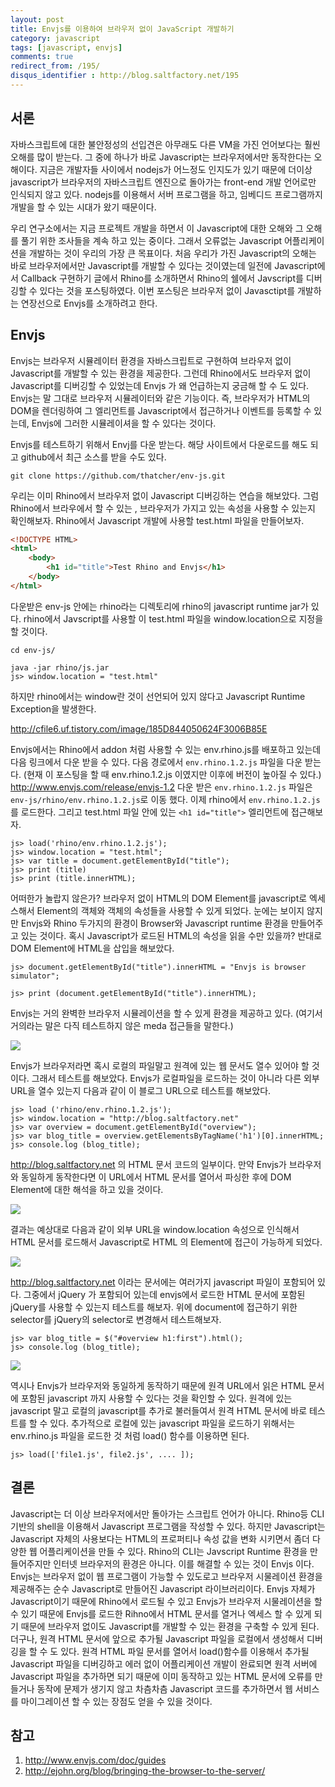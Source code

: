 ```yaml
---
layout: post
title: Envjs를 이용하여 브라우저 없이 JavaScript 개발하기
category: javascript
tags: [javascript, envjs]
comments: true
redirect_from: /195/
disqus_identifier : http://blog.saltfactory.net/195
---
```


## 서론

자바스크립트에 대한 불안정성의 선입견은 아무래도 다른 VM을 가진 언어보다는 훨씬 오해를 많이 받는다. 그 중에 하나가 바로 Javascript는 브라우저에서만 동작한다는 오해이다. 지금은 개발자들 사이에서 nodejs가 어느정도 인지도가 있기 때문에 더이상 javascript가 브라우저의 자바스크립트 엔진으로 돌아가는 front-end 개발 언어로만 인식되지 않고 있다. nodejs를 이용해서 서버 프로그램을 하고, 임베디드 프로그램까지 개발을 할 수 있는 시대가 왔기 때문이다.

우리 연구소에서는 지금 프로젝트 개발을 하면서 이 Javascript에 대한 오해와 그 오해를 풀기 위한 조사들을 계속 하고 있는 중이다. 그래서 오류없는 Javascript 어플리케이션을 개발하는 것이 우리의 가장 큰 목표이다. 처음 우리가 가진 Javascript의 오해는 바로 브라우저에서만 Javascript를 개발할 수 있다는 것이였는데 일전에 Javascript에서 Callback 구현하기 글에서 Rhino를 소개하면서 Rhino의 쉘에서 Javscript를 디버깅할 수 있다는 것을 포스팅하였다. 이번 포스팅은 브라우저 없이 Javasctipt를 개발하는 연장선으로 Envjs를 소개하려고 한다.

<!--more-->

## Envjs

Envjs는  브라우저 시뮬레이터 환경을 자바스크립트로 구현하여 브라우저 없이 Javascript를 개발할 수 있는 환경을 제공한다.
그런데 Rhino에서도 브라우저 없이 Javascript를 디버깅할 수 있었는데 Envjs 가 왜 언급하는지 궁금해 할 수 도 있다. Envjs는 말 그대로 브라우저 시뮬레이터와 같은 기능이다. 즉, 브라우저가 HTML의 DOM을 렌더링하여 그 엘리먼트를 Javascript에서 접근하거나 이벤트를 등록할 수 있는데, Envjs에 그러한 시뮬레이셔을 할 수 있다는 것이다.

Envjs를 테스트하기 위해서 Envj를 다운 받는다. 해당 사이트에서 다운로드를 해도 되고 github에서 최근 소스를 받을 수도 있다.

```
git clone https://github.com/thatcher/env-js.git
```

우리는 이미 Rhino에서 브라우저 없이 Javascript 디버깅하는 연습을 해보았다. 그럼 Rhino에서 브라우에서 할 수 있는 , 브라우저가 가지고 있는 속성을 사용할 수 있는지 확인해보자. Rhino에서 Javascript 개발에 사용할 test.html 파일을 만들어보자.

```html
<!DOCTYPE HTML>
<html>
    <body>
        <h1 id="title">Test Rhino and Envjs</h1>
    </body>
</html>
```

다운받은 env-js 안에는 rhino라는 디렉토리에 rhino의 javascript runtime jar가 있다.  rhino에서 Javscript를 사용할 이 test.html 파일을 window.location으로 지정을 할 것이다.

```
cd env-js/
```
```
java -jar rhino/js.jar
js> window.location = "test.html"
```

하지만 rhino에서는 window란 것이 선언되어 있지 않다고 Javascript Runtime Exception을 발생한다.

http://cfile6.uf.tistory.com/image/185D844050624F3006B85E

Envjs에서는 Rhino에서 addon 처럼 사용할 수 있는 env.rhino.js를 배포하고 있는데 다음 링크에서 다운 받을 수 있다. 다음 경로에서 `env.rhino.1.2.js` 파일을 다운 받는다. (현재 이 포스팅을 할 때 env.rhino.1.2.js 이였지만 이후에 버전이 높아질 수 있다.) http://www.envjs.com/release/envjs-1.2
다운 받은  `env.rhino.1.2.js` 파일은 `env-js/rhino/env.rhino.1.2.js`로 이동 했다. 이제 rhino에서 `env.rhino.1.2.js`를 로드한다. 그리고 test.html 파일 안에 있는 `<h1 id="title">` 엘리먼트에 접근해보자.

```
js> load('rhino/env.rhino.1.2.js');
js> window.location = "test.html";
js> var title = document.getElementById("title");
js> print (title)
js> print (title.innerHTML);
```

어떠한가 놀랍지 않은가? 브라우저 없이 HTML의 DOM Element를 javascript로 엑세스해서 Element의  객체와 객체의 속성들을 사용할 수 있게 되었다. 눈에는 보이지 않지만 Envjs와 Rhino 두가지의 환경이 Browser와 Javascript runtime  환경을 만들어주고 있는 것이다. 혹시 Javascript가 로드된 HTML의 속성을 읽을 수만 있을까? 반대로 DOM Element에 HTML을 삽입을 해보았다.

```
js> document.getElementById("title").innerHTML = "Envjs is browser simulator";
```
```
js> print (document.getElementById("title").innerHTML);
```

Envjs는 거의 완벽한 브라우저 시뮬레이션을 할 수 있게 환경을 제공하고 있다. (여기서 거의라는 말은 다직 테스트하지 않은 meda 접근들을 말한다.)

![](http://hbn-blog-assets.s3.ap-northeast-2.amazonaws.com/saltfactory/images/bd57012d-e00d-41ce-bee5-18636ecdeda5)

Envjs가 브라우저라면 혹시 로컬의 파일말고 원격에 있는 웹 문서도 열수 있어야 할 것이다. 그래서 테스트를 해보았다. Envjs가 로컬파일을 로드하는 것이 아니라 다른 외부 URL을 열수 있는지 다음과 같이 이 블로그 URL으로 테스트를 해보았다.

```
js> load ('rhino/env.rhino.1.2.js');
js> window.location = "http://blog.saltfactory.net"
js> var overview = document.getElementById("overview");
js> var blog_title = overview.getElementsByTagName('h1')[0].innerHTML;
js> console.log (blog_title);
```

http://blog.saltfactory.net 의 HTML 문서 코드의 일부이다. 만약 Envjs가 브라우저와 동일하게 동작한다면 이 URL에서 HTML 문서를 열어서 파싱한 후에 DOM Element에 대한 해석을 하고 있을 것이다.

![](http://hbn-blog-assets.s3.ap-northeast-2.amazonaws.com/saltfactory/images/315166fb-6889-4b60-8cb8-fce1114917ff)

결과는 예상대로 다음과 같이 외부 URL을 window.location 속성으로 인식해서 HTML 문서를 로드해서 Javascript로 HTML 의 Element에 접근이 가능하게 되었다.

![](http://hbn-blog-assets.s3.ap-northeast-2.amazonaws.com/saltfactory/images/c43655aa-f0ad-4454-964a-f4859b49debf)

http://blog.saltfactory.net 이라는 문서에는 여러가지 javascript 파일이 포함되어 있다. 그중에서 jQuery 가 포함되어 있는데 envjs에서 로드한 HTML 문서에 포함된 jQuery를 사용할 수 있는지 테스트를 해보자. 위에 document에 접근하기 위한 selector를 jQuery의 selector로 변경해서 테스트해보자.

```
js> var blog_title = $("#overview h1:first").html();
js> console.log (blog_title);
```

![](http://hbn-blog-assets.s3.ap-northeast-2.amazonaws.com/saltfactory/images/f05562f6-baf8-44d5-8885-af763234d610)

역시나 Envjs가 브라우저와 동일하게 동작하기 때문에 원격 URL에서 읽은 HTML 문서에 포함된 javascript 까지 사용할 수 있다는 것을 확인할 수 있다. 원격에 있는 javascript 말고 로컬의 javascript를 추가로 불러들여서 원격 HTML 문서에 바로 테스트를 할 수 있다. 추가적으로 로컬에 있는 javascript 파일을 로드하기 위해서는 env.rhino.js 파일을 로드한 것 처럼 load() 함수를 이용하면 된다.

```
js> load(['file1.js', file2.js', .... ]);
```

## 결론

Javascript는 더 이상 브라우저에서만 돌아가는 스크립트 언어가 아니다. Rhino등 CLI 기반의 shell을 이용해서 Javascript 프로그램을 작성할 수 있다. 하지만 Javascript는 Javascript  자체의 사용보다는 HTML의 프로퍼티나 속성 값을 변화 시키면서 좀더 다양한 웹 어플리케이션을 만들 수 있다. Rhino의 CLI는 Javscript Runtime 환경을 만들어주지만 인터넷 브라우저의 환경은 아니다. 이를 해결할 수 있는 것이 Envjs 이다. Envjs는 브라우저 없이 웹 프로그램이 가능할 수 있도로고 브라우저 시물레이션 환경을 제공해주는 순수 Javascript로 만들어진 Javascript 라이브러리이다. Envjs 자체가 Javascript이기 때문에 Rhino에서 로드될 수 있고 Envjs가 브라우저 시물레이션을 할 수 있기 때문에 Envjs를 로드한 Rihno에서 HTML 문서를 열거나 엑세스 할 수 있게 되기 때문에 브라우저 없이도 Javascript를 개발할 수 있는 환경을 구축할 수 있게 된다. 더구나, 원격 HTML 문서에 앞으로 추가될 Javascript 파일을 로컬에서 생성해서 디버깅을 할 수 도 있다. 원격 HTML 파일 문서를 열어서 load()함수를 이용해서 추가될 Javascript 파일을 디버깅하고 에러 없이 어플리케이션 개발이 완료되면 원격 서버에 Javascript 파일을 추가하면 되기 때문에 이미 동작하고 있는 HTML 문서에 오류를 만들거나 동작에 문제가 생기지 않고 차츰차츰 Javascript 코드를 추가하면서 웹 서비스를 마이그레이션 할 수 있는 장점도 얻을 수 있을 것이다.

## 참고

1. http://www.envjs.com/doc/guides
2. http://ejohn.org/blog/bringing-the-browser-to-the-server/

